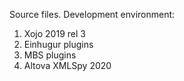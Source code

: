Source files. Development environment:

1) Xojo 2019 rel 3
2) Einhugur plugins
3) MBS plugins
4) Altova XMLSpy 2020
